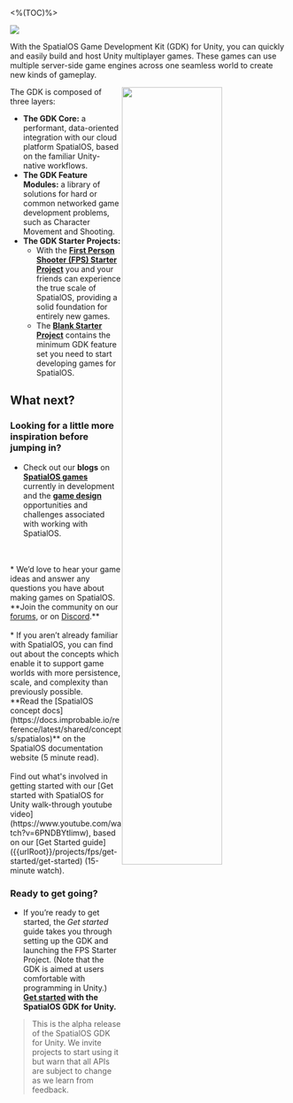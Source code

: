 <%(TOC)%>

![]({{assetRoot}}assets/spatialos-gdkforunity-header.png)

With the SpatialOS Game Development Kit (GDK) for Unity, you can quickly and easily build and host Unity multiplayer games. These games can use multiple server-side game engines across one seamless world to create new kinds of gameplay.

<img src="{{assetRoot}}assets/gdk-architecture.jpg" style="float: right; width: 60%; margin: 0 0 0 0;" />

The GDK is composed of three layers:

* **The GDK Core:** a performant, data-oriented integration with our cloud platform SpatialOS, based on the familiar Unity-native workflows.
* **The GDK Feature Modules:** a library of solutions for hard or common networked game development problems, such as Character Movement and Shooting.
* **The GDK Starter Projects:**
	* With the [**First Person Shooter (FPS) Starter Project**]({{urlRoot}}/projects/fps/overview) you and your friends can experience the true scale of SpatialOS, providing a solid foundation for entirely new games.
	* The [**Blank Starter Project**]({{urlRoot}}/projects/blank/overview) contains the minimum GDK feature set you need to start developing games for SpatialOS.

## What next?

### Looking for a little more inspiration before jumping in?

* Check out our **blogs** on **<a href="https://improbable.io/games/blog/category/featured-games" data-track-link="Featured Games Clicked|product=Docs" target="_blank">SpatialOS games</a>** currently in development and the **<a href="https://improbable.io/games/blog/category/game-design" data-track-link="Game Design Clicked|product=Docs" target="_blank">game design</a>** opportunities and challenges associated with working with SpatialOS.
<br/>
<br/>
* We’d love to hear your game ideas and answer any questions you have about making games on SpatialOS. <br/>
**Join the community on our <a href="https://forums.improbable.io" data-track-link="Join Forums Clicked|product=Docs" target="_blank">forums</a>, or on <a href="https://discord.gg/vAT7RSU" data-track-link="Join Discord Clicked|product=Docs|platform=Win|label=Win" target="_blank">Discord</a>.**
<br/>
<br/>
* If you aren’t already familiar with SpatialOS, you can find out about the concepts which enable it to support game worlds with more persistence, scale, and complexity than previously possible.
<br/> **Read the [SpatialOS concept docs](https://docs.improbable.io/reference/latest/shared/concepts/spatialos)** on the SpatialOS documentation website (5 minute read).
<br/>
<br/>
Find out what's involved in getting started with our [Get started with SpatialOS for Unity walk-through youtube video](https://www.youtube.com/watch?v=6PNDBYtIimw), based on our [Get Started guide]({{urlRoot}}/projects/fps/get-started/get-started) (15-minute watch).

### Ready to get going?

* If you’re ready to get started, the _Get started_  guide takes you through setting up the GDK and launching the  FPS Starter Project. (Note that the GDK is aimed at users comfortable with programming in Unity.) <br/>
**[Get started]({{urlRoot}}/projects/fps/get-started/get-started) with the SpatialOS GDK for Unity.**


>This is the alpha release of the SpatialOS GDK for Unity. We invite projects to start using it but warn that all APIs are subject to change as we learn from feedback.
